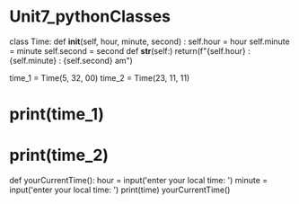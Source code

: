 ﻿# Unit7_pythonClasses
class Time:
    def __init__(self, hour, minute, second) :
        self.hour = hour 
        self.minute = minute 
        self.second = second
        def __str__(self:)
            return(f"{self.hour} : {self.minute} : {self.second} am")
        
time_1 = Time(5, 32, 00)
time_2 = Time(23, 11, 11)
# print(time_1)
# print(time_2)

def yourCurrentTime():
    hour = input('enter your local time: ')
    minute = input('enter your local time: ')
print(time)
yourCurrentTime()
